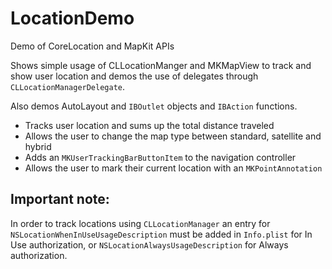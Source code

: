 # LocationDemo
Demo of CoreLocation and MapKit APIs
  
Shows simple usage of CLLocationManger and MKMapView to track and show user location and demos the use of delegates through `CLLocationManagerDelegate`.

Also demos AutoLayout and `IBOutlet` objects and `IBAction` functions.

* Tracks user location and sums up the total distance traveled
* Allows the user to change the map type between standard, satellite and hybrid
* Adds an `MKUserTrackingBarButtonItem` to the navigation controller
* Allows the user to mark their current location with an `MKPointAnnotation`

## Important note:
In order to track locations using `CLLocationManager` an entry for `NSLocationWhenInUseUsageDescription` must be added in `Info.plist` for In Use authorization, or `NSLocationAlwaysUsageDescription` for Always authorization.
